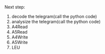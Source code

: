 Next step:
1. decode the telegram(call the python code)
2. analysize the telegram(call the python code)
3. A4Read 
4. A5Read
5. A4Write
6. A5Write
7. LEU
